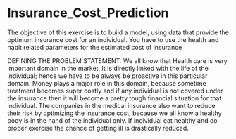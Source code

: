 # Insurance_Cost_Prediction
The objective of this exercise is to build a model, using data that provide the optimum insurance cost for an individual. You have to use the health and habit related parameters for the estimated cost of insurance

DEFINING THE PROBLEM STATEMENT:
We all know that Health care is very important domain in the market. It is directly linked with the life
of the individual; hence we have to be always be proactive in this particular domain. Money plays a
major role in this domain, because sometime treatment becomes super costly and if any individual is
not covered under the insurance then it will become a pretty tough financial situation for that
individual. The companies in the medical insurance also want to reduce their risk by optimizing the
insurance cost, because we all know a healthy body is in the hand of the individual only. If individual
eat healthy and do proper exercise the chance of getting ill is drastically reduced.
